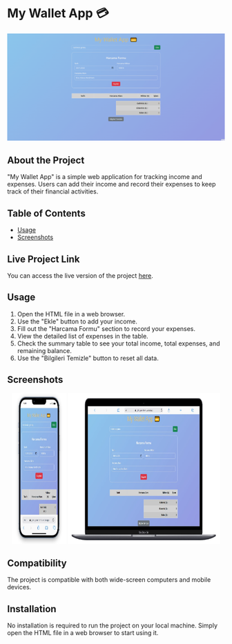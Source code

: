 # My Wallet App 💳

<div align="center">
  <img src="https://github.com/furkan-dogu/Gelir-Gider-Formu/blob/main/assets/my-wallet.gif" />
</div>

## About the Project

"My Wallet App" is a simple web application for tracking income and expenses. Users can add their income and record their expenses to keep track of their financial activities.

## Table of Contents

- [Usage](#usage)
- [Screenshots](#screenshots)

## Live Project Link

You can access the live version of the project [here](https://gelir-gider-formu.vercel.app/).

## Usage

1. Open the HTML file in a web browser.
2. Use the "Ekle" button to add your income.
3. Fill out the "Harcama Formu" section to record your expenses.
4. View the detailed list of expenses in the table.
5. Check the summary table to see your total income, total expenses, and remaining balance.
6. Use the "Bilgileri Temizle" button to reset all data.

## Screenshots

<div align="center">
  <img src="https://github.com/furkan-dogu/Gelir-Gider-Formu/blob/main/assets/Screenshot_1.jpg"  width="25%" height="350" />
  <img src="https://github.com/furkan-dogu/Gelir-Gider-Formu/blob/main/assets/Screenshot_2.jpg"  width="70%" height="350" />
</div>

## Compatibility

The project is compatible with both wide-screen computers and mobile devices.

## Installation

No installation is required to run the project on your local machine. Simply open the HTML file in a web browser to start using it.
